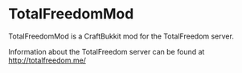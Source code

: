 TotalFreedomMod
===============

TotalFreedomMod is a CraftBukkit mod for the TotalFreedom server.

Information about the TotalFreedom server can be found at http://totalfreedom.me/
